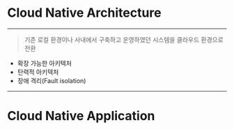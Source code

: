 # Cloud Native Architecture

---

> 기존 로컬 환경이나 사내에서 구축하고 운영하였던 시스템을 클라우드 환경으로 전환


- 확장 가능한 아키텍처
- 탄력적 아키텍처
- 장애 격리(Fault isolation)


---

# Cloud Native Application

